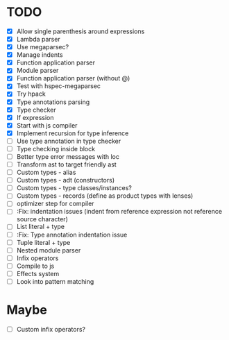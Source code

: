 # TODO
  - [X] Allow single parenthesis around expressions
  - [X] Lambda parser
  - [X] Use megaparsec?
  - [X] Manage indents
  - [X] Function application parser
  - [X] Module parser
  - [X] Function application parser (without @)
  - [X] Test with hspec-megaparsec
  - [X] Try hpack
  - [X] Type annotations parsing
  - [X] Type checker
  - [X] If expression
  - [X] Start with js compiler
  - [X] Implement recursion for type inference
  - [ ] Use type annotation in type checker
  - [ ] Type checking inside block
  - [ ] Better type error messages with loc
  - [ ] Transform ast to target friendly ast
  - [ ] Custom types - alias
  - [ ] Custom types - adt (constructors)
  - [ ] Custom types - type classes/instances?
  - [ ] Custom types - records (define as product types with lenses)
  - [ ] optimizer step for compiler
  - [ ] :Fix: indentation issues (indent from reference expression not reference source character)
  - [ ] List literal + type
  - [ ] :Fix: Type annotation indentation issue
  - [ ] Tuple literal + type
  - [ ] Nested module parser
  - [ ] Infix operators
  - [ ] Compile to js
  - [ ] Effects system
  - [ ] Look into pattern matching

# Maybe
  - [ ] Custom infix operators?

